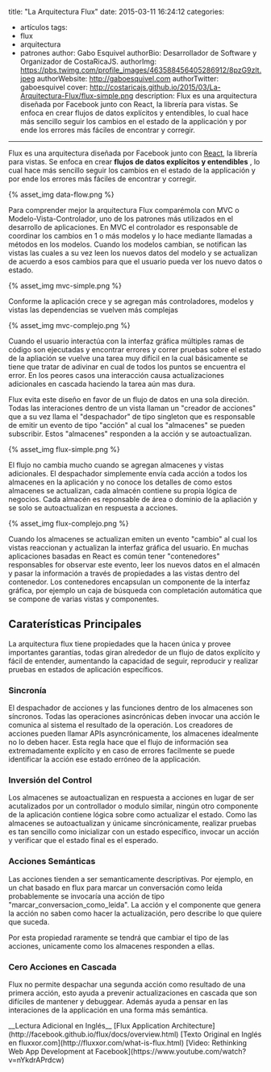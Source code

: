 title: "La Arquitectura Flux"
date: 2015-03-11 16:24:12
categories:
- artículos
tags:
- flux
- arquitectura
- patrones
author: Gabo Esquivel
authorBio:  Desarrollador de Software y Organizador de CostaRicaJS.
authorImg:  https://pbs.twimg.com/profile_images/463588456405286912/8pzG9zlt.jpeg
authorWebsite:  http://gaboesquivel.com
authorTwitter: gaboesquivel
cover: http://costaricajs.github.io/2015/03/La-Arquitectura-Flux/flux-simple.png
description: Flux es una arquitectura diseñada por Facebook junto con React, la librería para vistas. Se enfoca en crear flujos de datos explícitos y entendibles, lo cual hace más sencillo seguir los cambios en el estado de la applicación y por ende los errores más fáciles de encontrar y corregir. 
---

Flux es una arquitectura diseñada por Facebook junto con [React](http://facebook.github.io/react/), la librería para vistas. Se enfoca en crear __flujos de datos explícitos y entendibles__ , lo cual hace más sencillo seguir los cambios en el estado de la applicación y por ende los errores más fáciles de encontrar y corregir. 

<div class='centered-img'>
{% asset_img data-flow.png %}
</div>

Para comprender mejor la arquitectura Flux comparémola con MVC o Modelo-Vista-Controlador, uno de los patrones más utilizados en el desarrollo de aplicaciones. En MVC el controlador es responsable de coordinar los cambios en 1 o más modelos y lo hace mediante llamadas a métodos en los modelos. Cuando los modelos cambian, se notifican las vistas las cuales a su vez leen los nuevos datos del modelo y se actualizan de acuerdo a esos cambios para que el usuario pueda ver los nuevo datos o estado.
<!-- more -->
<div class='centered-img'>
{% asset_img mvc-simple.png %}
</div>

Conforme la aplicación crece y se agregan más controladores, modelos y vistas las dependencias se vuelven más complejas

<div class='centered-img'>
{% asset_img mvc-complejo.png %}
</div>

Cuando el usuario interactúa con la interfaz gráfica múltiples ramas de código son ejecutadas y encontrar errores y correr pruebas sobre el estado de la apliación se vuelve una tarea muy difícil en la cual básicamente se tiene que tratar de adivinar en cual de todos los puntos se encuentra el error. En los peores casos una interacción causa actualizaciones adicionales en cascada haciendo la tarea aún mas dura.

Flux evita este diseño en favor de un flujo de datos en una sola direción. Todas las interaciones dentro de un vista llaman un "creador de acciones" que a su vez llama el "despachador" de tipo singleton que es responsable de emitir un evento de tipo "acción" al cual los "almacenes" se pueden subscribir. Estos "almacenes" responden a la acción y se autoactualizan.

<div class='centered-img'>
{% asset_img flux-simple.png %}
</div>

El flujo no cambia mucho cuando se agregan almacenes y vistas adicionales. El despachador simplemente envía cada acción a todos los almacenes en la aplicación y no conoce los detalles de como estos almacenes se actualizan, cada almacén contiene su propia lógica de negocios. Cada almacén es reponsable de área o dominio de la apliación y se solo se autoactualizan en respuesta a acciones.

<div class='centered-img'>
{% asset_img flux-complejo.png %}
</div>

Cuando los almacenes se actualizan emiten un evento "cambio" al cual los vistas reaccionan y actualizan la interfaz gráfica del usuario. En muchas aplicaciones basadas en React es común tener "contenedores" responsables for observar este evento, leer los nuevos datos en el almacén y pasar la información a través de propiedades a las vistas dentro del contenedor. Los contenedores encapsulan un componente de la interfaz gráfica, por ejemplo un caja de búsqueda con completación automática que se compone de varias vistas y componentes.

## Caraterísticas Principales

La arquitectura flux tiene propiedades que la hacen única y provee importantes garantías, todas giran alrededor de un flujo de datos explícito y fácil de entender, aumentando la capacidad de seguir, reproducir y realizar pruebas en estados de aplicación específicos.

### Sincronía

El despachador de acciones y las funciones dentro de los almacenes son síncronos. Todas las operaciones asincrónicas deben invocar una acción le comunica al sistema el resultado de la operación. Los creadores de acciones pueden llamar APIs asyncrónicamente, los almacenes idealmente no lo deben hacer. Esta regla hace que el flujo de información sea extremadamente explícito y en caso de errores facilmente se puede identificar la acción ese estado erróneo de la applicación.

### Inversión del Control

Los almacenes se autoactualizan en respuesta a acciones en lugar de ser acutalizados por un controllador o modulo similar, ningún otro componente de la aplicación contiene lógica sobre como actualizar el estado. Como las almacenes se autoactualizan y únicame sincrónicamente, realizar pruebas es tan sencillo como inicializar con un estado específico, invocar un acción y verificar que el estado final es el esperado. 

### Acciones Semánticas

Las acciones tienden a ser semanticamente descriptivas. Por ejemplo, en un chat basado en flux para marcar un conversación como leída probablemente se invocaría una acción de tipo "marcar_conversacion_como_leida". La acción y el componente que genera la acción no saben como hacer la actualización, pero describe lo que quiere que suceda.

Por esta propiedad raramente se tendrá que cambiar el tipo de las acciones, unicamente como los almacenes responden a ellas.

### Cero Acciones en Cascada

Flux no permite despachar una segunda acción como resultado de una primera acción, esto ayuda a prevenir actualizaciones en cascada que son difíciles de mantener y debuggear. Además ayuda a pensar en las interaciones de la applicación en una forma más semántica.

<div class="refs">
__Lectura Adicional en Inglés__
[Flux Application Architecture](http://facebook.github.io/flux/docs/overview.html)
[Texto Original en Inglés en fluxxor.com](http://fluxxor.com/what-is-flux.html)
[Video: Rethinking Web App Development at Facebook](https://www.youtube.com/watch?v=nYkdrAPrdcw)
</div>